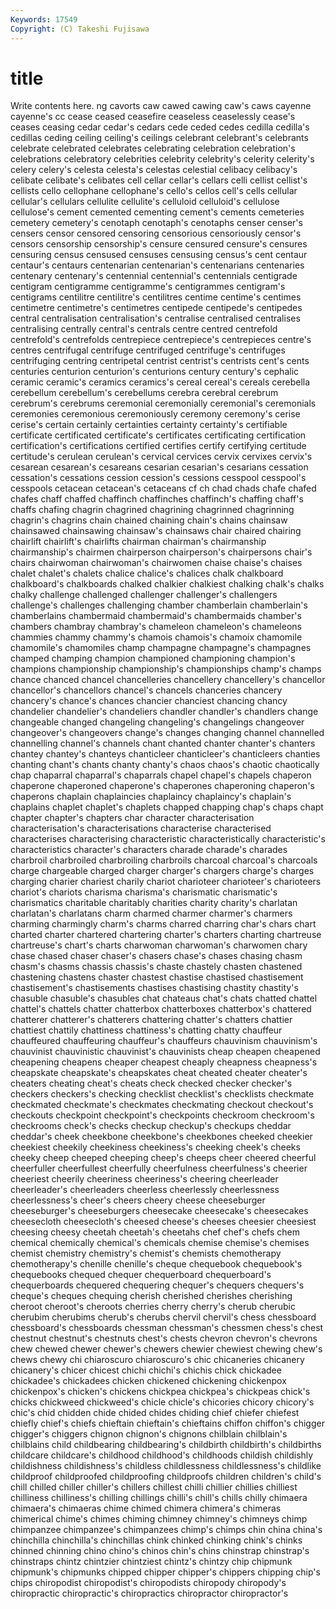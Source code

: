 ```yaml
---
Keywords: 17549 
Copyright: (C) Takeshi Fujisawa
---
```


# title

Write contents here.
ng cavorts caw cawed cawing caw's caws cayenne cayenne's cc
cease ceased ceasefire ceaseless ceaselessly cease's ceases ceasing cedar cedar's
cedars cede ceded cedes cedilla cedilla's cedillas ceding ceiling ceiling's
ceilings celebrant celebrant's celebrants celebrate celebrated celebrates celebrating celebration celebration's
celebrations celebratory celebrities celebrity celebrity's celerity celerity's celery celery's celesta
celesta's celestas celestial celibacy celibacy's celibate celibate's celibates cell cellar
cellar's cellars celli cellist cellist's cellists cello cellophane cellophane's cello's
cellos cell's cells cellular cellular's cellulars cellulite cellulite's celluloid celluloid's
cellulose cellulose's cement cemented cementing cement's cements cemeteries cemetery cemetery's
cenotaph cenotaph's cenotaphs censer censer's censers censor censored censoring censorious
censoriously censor's censors censorship censorship's censure censured censure's censures censuring
census censused censuses censusing census's cent centaur centaur's centaurs centenarian
centenarian's centenarians centenaries centenary centenary's centennial centennial's centennials centigrade centigram
centigramme centigramme's centigrammes centigram's centigrams centilitre centilitre's centilitres centime centime's
centimes centimetre centimetre's centimetres centipede centipede's centipedes central centralisation centralisation's
centralise centralised centralises centralising centrally central's centrals centre centred centrefold
centrefold's centrefolds centrepiece centrepiece's centrepieces centre's centres centrifugal centrifuge centrifuged
centrifuge's centrifuges centrifuging centring centripetal centrist centrist's centrists cent's cents
centuries centurion centurion's centurions century century's cephalic ceramic ceramic's ceramics
ceramics's cereal cereal's cereals cerebella cerebellum cerebellum's cerebellums cerebra cerebral
cerebrum cerebrum's cerebrums ceremonial ceremonially ceremonial's ceremonials ceremonies ceremonious ceremoniously
ceremony ceremony's cerise cerise's certain certainly certainties certainty certainty's certifiable
certificate certificated certificate's certificates certificating certification certification's certifications certified certifies
certify certifying certitude certitude's cerulean cerulean's cervical cervices cervix cervixes
cervix's cesarean cesarean's cesareans cesarian cesarian's cesarians cessation cessation's cessations
cession cession's cessions cesspool cesspool's cesspools cetacean cetacean's cetaceans cf
ch chad chads chafe chafed chafes chaff chaffed chaffinch chaffinches
chaffinch's chaffing chaff's chaffs chafing chagrin chagrined chagrining chagrinned chagrinning
chagrin's chagrins chain chained chaining chain's chains chainsaw chainsawed chainsawing
chainsaw's chainsaws chair chaired chairing chairlift chairlift's chairlifts chairman chairman's
chairmanship chairmanship's chairmen chairperson chairperson's chairpersons chair's chairs chairwoman chairwoman's
chairwomen chaise chaise's chaises chalet chalet's chalets chalice chalice's chalices
chalk chalkboard chalkboard's chalkboards chalked chalkier chalkiest chalking chalk's chalks
chalky challenge challenged challenger challenger's challengers challenge's challenges challenging chamber
chamberlain chamberlain's chamberlains chambermaid chambermaid's chambermaids chamber's chambers chambray chambray's
chameleon chameleon's chameleons chammies chammy chammy's chamois chamois's chamoix chamomile
chamomile's chamomiles champ champagne champagne's champagnes champed champing champion championed
championing champion's champions championship championship's championships champ's champs chance chanced
chancel chancelleries chancellery chancellery's chancellor chancellor's chancellors chancel's chancels chanceries
chancery chancery's chance's chances chancier chanciest chancing chancy chandelier chandelier's
chandeliers chandler chandler's chandlers change changeable changed changeling changeling's changelings
changeover changeover's changeovers change's changes changing channel channelled channelling channel's
channels chant chanted chanter chanter's chanters chantey chantey's chanteys chanticleer
chanticleer's chanticleers chanties chanting chant's chants chanty chanty's chaos chaos's
chaotic chaotically chap chaparral chaparral's chaparrals chapel chapel's chapels chaperon
chaperone chaperoned chaperone's chaperones chaperoning chaperon's chaperons chaplain chaplaincies chaplaincy
chaplaincy's chaplain's chaplains chaplet chaplet's chaplets chapped chapping chap's chaps
chapt chapter chapter's chapters char character characterisation characterisation's characterisations characterise
characterised characterises characterising characteristic characteristically characteristic's characteristics character's characters charade
charade's charades charbroil charbroiled charbroiling charbroils charcoal charcoal's charcoals charge
chargeable charged charger charger's chargers charge's charges charging charier chariest
charily chariot charioteer charioteer's charioteers chariot's chariots charisma charisma's charismatic
charismatic's charismatics charitable charitably charities charity charity's charlatan charlatan's charlatans
charm charmed charmer charmer's charmers charming charmingly charm's charms charred
charring char's chars chart charted charter chartered chartering charter's charters
charting chartreuse chartreuse's chart's charts charwoman charwoman's charwomen chary chase
chased chaser chaser's chasers chase's chases chasing chasm chasm's chasms
chassis chassis's chaste chastely chasten chastened chastening chastens chaster chastest
chastise chastised chastisement chastisement's chastisements chastises chastising chastity chastity's chasuble
chasuble's chasubles chat chateaus chat's chats chatted chattel chattel's chattels
chatter chatterbox chatterboxes chatterbox's chattered chatterer chatterer's chatterers chattering chatter's
chatters chattier chattiest chattily chattiness chattiness's chatting chatty chauffeur chauffeured
chauffeuring chauffeur's chauffeurs chauvinism chauvinism's chauvinist chauvinistic chauvinist's chauvinists cheap
cheapen cheapened cheapening cheapens cheaper cheapest cheaply cheapness cheapness's cheapskate
cheapskate's cheapskates cheat cheated cheater cheater's cheaters cheating cheat's cheats
check checked checker checker's checkers checkers's checking checklist checklist's checklists
checkmate checkmated checkmate's checkmates checkmating checkout checkout's checkouts checkpoint checkpoint's
checkpoints checkroom checkroom's checkrooms check's checks checkup checkup's checkups cheddar
cheddar's cheek cheekbone cheekbone's cheekbones cheeked cheekier cheekiest cheekily cheekiness
cheekiness's cheeking cheek's cheeks cheeky cheep cheeped cheeping cheep's cheeps
cheer cheered cheerful cheerfuller cheerfullest cheerfully cheerfulness cheerfulness's cheerier cheeriest
cheerily cheeriness cheeriness's cheering cheerleader cheerleader's cheerleaders cheerless cheerlessly cheerlessness
cheerlessness's cheer's cheers cheery cheese cheeseburger cheeseburger's cheeseburgers cheesecake cheesecake's
cheesecakes cheesecloth cheesecloth's cheesed cheese's cheeses cheesier cheesiest cheesing cheesy
cheetah cheetah's cheetahs chef chef's chefs chem chemical chemically chemical's
chemicals chemise chemise's chemises chemist chemistry chemistry's chemist's chemists chemotherapy
chemotherapy's chenille chenille's cheque chequebook chequebook's chequebooks chequed chequer chequerboard
chequerboard's chequerboards chequered chequering chequer's chequers chequers's cheque's cheques chequing
cherish cherished cherishes cherishing cheroot cheroot's cheroots cherries cherry cherry's
cherub cherubic cherubim cherubims cherub's cherubs chervil chervil's chess chessboard
chessboard's chessboards chessman chessman's chessmen chess's chest chestnut chestnut's chestnuts
chest's chests chevron chevron's chevrons chew chewed chewer chewer's chewers
chewier chewiest chewing chew's chews chewy chi chiaroscuro chiaroscuro's chic
chicaneries chicanery chicanery's chicer chicest chichi chichi's chichis chick chickadee
chickadee's chickadees chicken chickened chickening chickenpox chickenpox's chicken's chickens chickpea
chickpea's chickpeas chick's chicks chickweed chickweed's chicle chicle's chicories chicory
chicory's chic's chid chidden chide chided chides chiding chief chiefer
chiefest chiefly chief's chiefs chieftain chieftain's chieftains chiffon chiffon's chigger
chigger's chiggers chignon chignon's chignons chilblain chilblain's chilblains child childbearing
childbearing's childbirth childbirth's childbirths childcare childcare's childhood childhood's childhoods childish
childishly childishness childishness's childless childlessness childlessness's childlike childproof childproofed childproofing
childproofs children children's child's chill chilled chiller chiller's chillers chillest
chilli chillier chillies chilliest chilliness chilliness's chilling chillings chilli's chill's
chills chilly chimaera chimaera's chimaeras chime chimed chimera chimera's chimeras
chimerical chime's chimes chiming chimney chimney's chimneys chimp chimpanzee chimpanzee's
chimpanzees chimp's chimps chin china china's chinchilla chinchilla's chinchillas chink
chinked chinking chink's chinks chinned chinning chino chino's chinos chin's
chins chinstrap chinstrap's chinstraps chintz chintzier chintziest chintz's chintzy chip
chipmunk chipmunk's chipmunks chipped chipper chipper's chippers chipping chip's chips
chiropodist chiropodist's chiropodists chiropody chiropody's chiropractic chiropractic's chiropractics chiropractor chiropractor's
